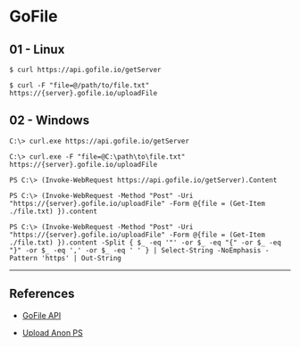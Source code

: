 # GoFile

## 01 - Linux

`$ curl https://api.gofile.io/getServer`

`$ curl -F "file=@/path/to/file.txt" https://{server}.gofile.io/uploadFile`

## 02 - Windows

`C:\> curl.exe https://api.gofile.io/getServer`

`C:\> curl.exe -F "file=@C:\path\to\file.txt" https://{server}.gofile.io/uploadFile`

`PS C:\> (Invoke-WebRequest https://api.gofile.io/getServer).Content`

```
PS C:\> (Invoke-WebRequest -Method "Post" -Uri "https://{server}.gofile.io/uploadFile" -Form @{file = (Get-Item ./file.txt) }).content

PS C:\> (Invoke-WebRequest -Method "Post" -Uri "https://{server}.gofile.io/uploadFile" -Form @{file = (Get-Item ./file.txt) }).content -Split { $_ -eq '"' -or $_ -eq "{" -or $_ -eq "}" -or $_ -eq ',' -or $_ -eq ' ' } | Select-String -NoEmphasis -Pattern 'https' | Out-String
```

---
## References

- [GoFile API](https://gofile.io/api)

- [Upload Anon PS](https://github.com/makeitbetter/Upload-Anon_PS)